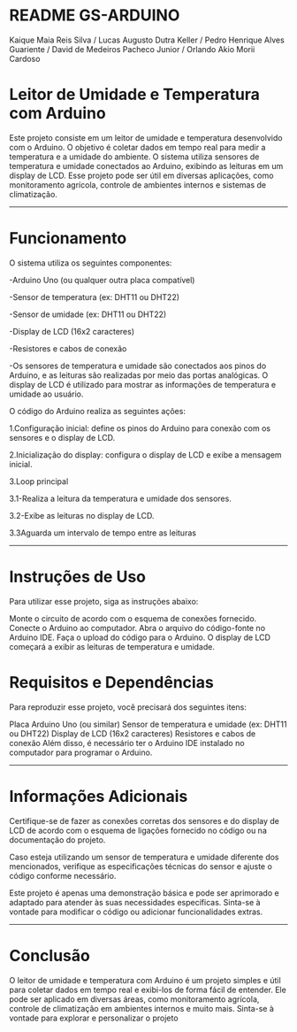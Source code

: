 # README GS-ARDUINO

Kaique Maia Reis Silva / 
Lucas Augusto Dutra Keller /
Pedro Henrique Alves Guariente /
David de Medeiros Pacheco Junior /
Orlando Akio Morii Cardoso

# Leitor de Umidade e Temperatura com Arduino

Este projeto consiste em um leitor de umidade e temperatura desenvolvido com o Arduino. O objetivo é coletar dados em tempo real para medir a temperatura e a umidade do ambiente. O sistema utiliza sensores de temperatura e umidade conectados ao Arduino, exibindo as leituras em um display de LCD. Esse projeto pode ser útil em diversas aplicações, como monitoramento agrícola, controle de ambientes internos e sistemas de climatização.

----------------------------------------------------------------------------------------------------------------------------------------------------------------------------------------------------------------------
# Funcionamento
O sistema utiliza os seguintes componentes:

-Arduino Uno (ou qualquer outra placa compatível)

-Sensor de temperatura (ex: DHT11 ou DHT22)

-Sensor de umidade (ex: DHT11 ou DHT22)

-Display de LCD (16x2 caracteres)

-Resistores e cabos de conexão

-Os sensores de temperatura e umidade são conectados aos pinos do Arduino, e as leituras são realizadas por meio das portas analógicas. O display de LCD é utilizado para mostrar as informações de temperatura e umidade ao usuário.

O código do Arduino realiza as seguintes ações:

1.Configuração inicial: define os pinos do Arduino para conexão com os sensores e o display de LCD.


2.Inicialização do display: configura o display de LCD e exibe a mensagem inicial.


3.Loop principal

3.1-Realiza a leitura da temperatura e umidade dos sensores.

3.2-Exibe as leituras no display de LCD.

3.3Aguarda um intervalo de tempo entre as leituras

----------------------------------------------------------------------------------------------------------------------------------------------------------------------------------------------------------------------

# Instruções de Uso
Para utilizar esse projeto, siga as instruções abaixo:

Monte o circuito de acordo com o esquema de conexões fornecido.
Conecte o Arduino ao computador.
Abra o arquivo do código-fonte no Arduino IDE.
Faça o upload do código para o Arduino.
O display de LCD começará a exibir as leituras de temperatura e umidade.

# Requisitos e Dependências
Para reproduzir esse projeto, você precisará dos seguintes itens:

Placa Arduino Uno (ou similar)
Sensor de temperatura e umidade (ex: DHT11 ou DHT22)
Display de LCD (16x2 caracteres)
Resistores e cabos de conexão
Além disso, é necessário ter o Arduino IDE instalado no computador para programar o Arduino.

----------------------------------------------------------------------------------------------------------------------------------------------------------------------------------------------------------------------

# Informações Adicionais

Certifique-se de fazer as conexões corretas dos sensores e do display de LCD de acordo com o esquema de ligações fornecido no código ou na documentação do projeto.

Caso esteja utilizando um sensor de temperatura e umidade diferente dos mencionados, verifique as especificações técnicas do sensor e ajuste o código conforme necessário.

Este projeto é apenas uma demonstração básica e pode ser aprimorado e adaptado para atender às suas necessidades específicas. Sinta-se à vontade para modificar o código ou adicionar funcionalidades extras.

----------------------------------------------------------------------------------------------------------------------------------------------------------------------------------------------------------------------

# Conclusão
O leitor de umidade e temperatura com Arduino é um projeto simples e útil para coletar dados em tempo real e exibi-los de forma fácil de entender. Ele pode ser aplicado em diversas áreas, como monitoramento agrícola, controle de climatização em ambientes internos e muito mais. Sinta-se à vontade para explorar e personalizar o projeto
